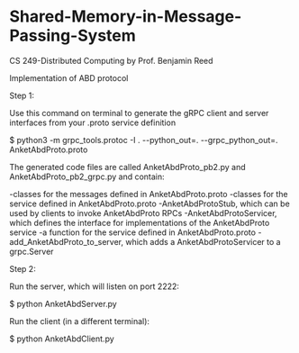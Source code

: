 # Shared-Memory-in-Message-Passing-System
CS 249-Distributed Computing by Prof. Benjamin Reed

Implementation of ABD protocol

Step 1:

Use this command on terminal to generate the gRPC client and server interfaces from your .proto service definition

$ python3 -m grpc_tools.protoc -I . --python_out=. --grpc_python_out=. AnketAbdProto.proto

The generated code files are called AnketAbdProto_pb2.py and AnketAbdProto_pb2_grpc.py and contain:

-classes for the messages defined in AnketAbdProto.proto
-classes for the service defined in AnketAbdProto.proto
  -AnketAbdProtoStub, which can be used by clients to invoke AnketAbdProto RPCs
  -AnketAbdProtoServicer, which defines the interface for implementations of the AnketAbdProto service
-a function for the service defined in AnketAbdProto.proto
  -add_AnketAbdProto_to_server, which adds a AnketAbdProtoServicer to a grpc.Server 


Step 2:

Run the server, which will listen on port 2222:

$ python AnketAbdServer.py

Run the client (in a different terminal):

$ python AnketAbdClient.py
